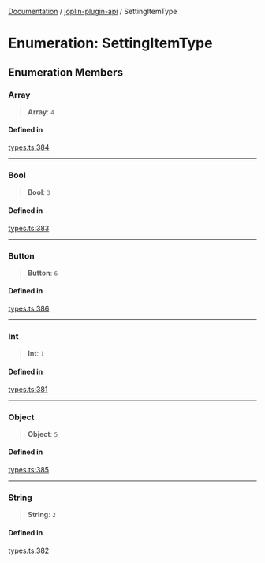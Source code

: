 [Documentation](../../packages.md) / [joplin-plugin-api](../index.md) / SettingItemType

# Enumeration: SettingItemType

## Enumeration Members

### Array

> **Array**: `4`

#### Defined in

[types.ts:384](https://github.com/rxliuli/joplin-utils/blob/a3a4c55f9104da0aa8b36da1259d082b810b3d68/packages/joplin-plugin-api/src/types.ts#L384)

---

### Bool

> **Bool**: `3`

#### Defined in

[types.ts:383](https://github.com/rxliuli/joplin-utils/blob/a3a4c55f9104da0aa8b36da1259d082b810b3d68/packages/joplin-plugin-api/src/types.ts#L383)

---

### Button

> **Button**: `6`

#### Defined in

[types.ts:386](https://github.com/rxliuli/joplin-utils/blob/a3a4c55f9104da0aa8b36da1259d082b810b3d68/packages/joplin-plugin-api/src/types.ts#L386)

---

### Int

> **Int**: `1`

#### Defined in

[types.ts:381](https://github.com/rxliuli/joplin-utils/blob/a3a4c55f9104da0aa8b36da1259d082b810b3d68/packages/joplin-plugin-api/src/types.ts#L381)

---

### Object

> **Object**: `5`

#### Defined in

[types.ts:385](https://github.com/rxliuli/joplin-utils/blob/a3a4c55f9104da0aa8b36da1259d082b810b3d68/packages/joplin-plugin-api/src/types.ts#L385)

---

### String

> **String**: `2`

#### Defined in

[types.ts:382](https://github.com/rxliuli/joplin-utils/blob/a3a4c55f9104da0aa8b36da1259d082b810b3d68/packages/joplin-plugin-api/src/types.ts#L382)
